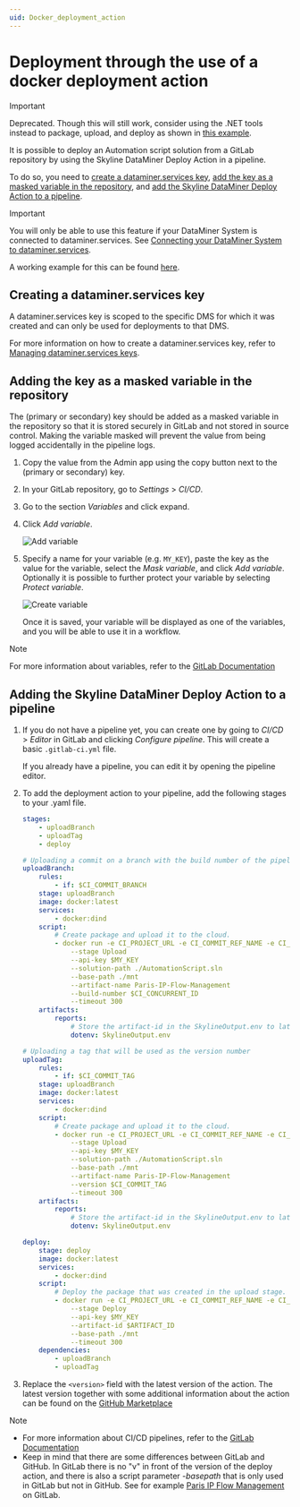 ```yaml
---
uid: Docker_deployment_action
---
```


# Deployment through the use of a docker deployment action

> [!IMPORTANT]
> Deprecated. Though this will still work, consider using the .NET tools instead to package, upload, and deploy as shown in [this example](xref:CICD_GitLab_Examples).

It is possible to deploy an Automation script solution from a GitLab repository by using the Skyline DataMiner Deploy Action in a pipeline.

To do so, you need to [create a dataminer.services key](#creating-a-dataminerservices-key), [add the key as a masked variable in the repository](#adding-the-key-as-a-masked-variable-in-the-repository), and [add the Skyline DataMiner Deploy Action to a pipeline](#adding-the-skyline-dataminer-deploy-action-to-a-pipeline).

> [!IMPORTANT]
> You will only be able to use this feature if your DataMiner System is connected to dataminer.services. See [Connecting your DataMiner System to dataminer.services](xref:Connecting_your_DataMiner_System_to_the_cloud).

A working example for this can be found [here](https://gitlab.com/ziinecorp/paris-ip-flow-management).

## Creating a dataminer.services key

A dataminer.services key is scoped to the specific DMS for which it was created and can only be used for deployments to that DMS.

For more information on how to create a dataminer.services key, refer to [Managing dataminer.services keys](xref:Managing_DCP_keys).

## Adding the key as a masked variable in the repository

The (primary or secondary) key should be added as a masked variable in the repository so that it is stored securely in GitLab and not stored in source control. Making the variable masked will prevent the value from being logged accidentally in the pipeline logs.

1. Copy the value from the Admin app using the copy button next to the (primary or secondary) key.

1. In your GitLab repository, go to *Settings* > *CI/CD*.

1. Go to the section *Variables* and click expand.

1. Click *Add variable*.

   ![Add variable](~/develop/images/GitLab_add_variable.png)

1. Specify a name for your variable (e.g. `MY_KEY`), paste the key as the value for the variable, select the *Mask variable*, and click *Add variable*. Optionally it is possible to further protect your variable by selecting *Protect variable*.

   ![Create variable](~/develop/images/GitLab_create_variable.png)

   Once it is saved, your variable will be displayed as one of the variables, and you will be able to use it in a workflow.

> [!NOTE]
> For more information about variables, refer to the [GitLab Documentation](https://docs.gitlab.com/ee/ci/variables/)

## Adding the Skyline DataMiner Deploy Action to a pipeline

1. If you do not have a pipeline yet, you can create one by going to *CI/CD* > *Editor* in GitLab and clicking *Configure pipeline*. This will create a basic `.gitlab-ci.yml` file.

   If you already have a pipeline, you can edit it by opening the pipeline editor.

1. To add the deployment action to your pipeline, add the following stages to your .yaml file.

    ```yml
    stages:
        - uploadBranch
        - uploadTag
        - deploy

    # Uploading a commit on a branch with the build number of the pipeline (e.g. 0.0.56)
    uploadBranch:
        rules:
            - if: $CI_COMMIT_BRANCH
        stage: uploadBranch
        image: docker:latest
        services:
            - docker:dind
        script:
            # Create package and upload it to the cloud.
            - docker run -e CI_PROJECT_URL -e CI_COMMIT_REF_NAME -e CI_COMMIT_TAG -v $(pwd):/mnt ghcr.io/skylinecommunications/skyline-dataminer-deploy-action:<version>
                --stage Upload 
                --api-key $MY_KEY
                --solution-path ./AutomationScript.sln
                --base-path ./mnt
                --artifact-name Paris-IP-Flow-Management 
                --build-number $CI_CONCURRENT_ID
                --timeout 300
        artifacts:
            reports:
                # Store the artifact-id in the SkylineOutput.env to later use in the deploy stage.
                dotenv: SkylineOutput.env

    # Uploading a tag that will be used as the version number
    uploadTag:
        rules:
            - if: $CI_COMMIT_TAG
        stage: uploadBranch
        image: docker:latest
        services:
            - docker:dind
        script:
            # Create package and upload it to the cloud.
            - docker run -e CI_PROJECT_URL -e CI_COMMIT_REF_NAME -e CI_COMMIT_TAG -v $(pwd):/mnt ghcr.io/skylinecommunications/skyline-dataminer-deploy-action:<version>
                --stage Upload 
                --api-key $MY_KEY
                --solution-path ./AutomationScript.sln
                --base-path ./mnt
                --artifact-name Paris-IP-Flow-Management 
                --version $CI_COMMIT_TAG
                --timeout 300
        artifacts:
            reports:
                # Store the artifact-id in the SkylineOutput.env to later use in the deploy stage.
                dotenv: SkylineOutput.env

    deploy:
        stage: deploy
        image: docker:latest
        services:
            - docker:dind
        script:
            # Deploy the package that was created in the upload stage.
            - docker run -e CI_PROJECT_URL -e CI_COMMIT_REF_NAME -e CI_COMMIT_TAG -v $(pwd):/mnt ghcr.io/skylinecommunications/skyline-dataminer-deploy-action:<version>
                --stage Deploy 
                --api-key $MY_KEY
                --artifact-id $ARTIFACT_ID
                --base-path ./mnt
                --timeout 300
        dependencies:
            - uploadBranch
            - uploadTag
    ```

1. Replace the `<version>` field with the latest version of the action. The latest version together with some additional information about the action can be found on the [GitHub Marketplace](https://github.com/marketplace/actions/skyline-dataminer-deploy-action)

> [!NOTE]
>
> - For more information about CI/CD pipelines, refer to the [GitLab Documentation](https://docs.gitlab.com/ee/ci/)
> - Keep in mind that there are some differences between GitLab and GitHub. In GitLab there is no "v" in front of the version of the deploy action, and there is also a script parameter *-basepath* that is only used in GitLab but not in GitHub. See for example [Paris IP Flow Management](https://gitlab.com/ziinecorp/paris-ip-flow-management) on GitLab.
